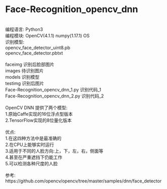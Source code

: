 # Face-Recognition_opencv_dnn
</br>
编程语言: Python3</br>
编程模块: OpenCV(4.1.1) numpy(1.17.1) OS</br>
识别模型: </br>
opencv_face_detector_uint8.pb</br>
opencv_face_detector.pbtxt</br>
</br>
faceimg 识别后脸部图片</br>
images 待识别图片</br>
models 识别模型</br>
testimg 识别后图片</br>
Face-Recognition_opencv_dnn_1.py 识别代码_1</br>
Face-Recognition_opencv_dnn_2.py 识别代码_2</br>
</br>
OpenCV DNN 提供了两个模型:</br>
1.原始Caffe实现的16位浮点型版本</br>
2.TensorFlow实现的8位量化版本</br>
</br>
优点:</br>
1.在这四种方法中是最准确的</br>
2.在CPU上能够实时运行</br>
3.适用于不同的人脸方向:上，下，左，右，侧面等</br>
4.甚至在严重遮挡下仍能工作</br>
5.可以检测各种尺度的人脸</br>
</br>
参考:</br>
https://github.com/opencv/opencv/tree/master/samples/dnn/face_detector
